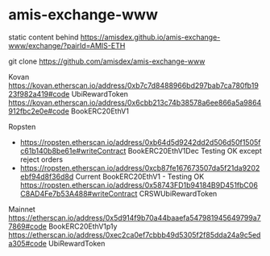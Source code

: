 # amis-exchange-www
static content behind https://amisdex.github.io/amis-exchange-www/exchange/?pairId=AMIS-ETH

git clone https://github.com/amisdex/amis-exchange-www


Kovan
https://kovan.etherscan.io/address/0xb7c7d8488966bd297bab7ca780fb1923f982a419#code UbiRewardToken
https://kovan.etherscan.io/address/0x6cbb213c74b38578a6ee866a5a9864912fbc2e0e#code  BookERC20EthV1


Ropsten
- https://ropsten.etherscan.io/address/0xb64d5d9242dd2d506d50f1505fc61b140b8be61e#writeContract  BookERC20EthV1Dec Testing OK except reject orders
- https://ropsten.etherscan.io/address/0xcb87fe167673507da5f21da9202ebf94d8f36d8d Current BookERC20EthV1 - Testing OK
https://ropsten.etherscan.io/address/0x58743FD1b94184B9D451fbC06C8AD4Fe7b53A488#writeContract CRSWUbiRewardToken

Mainnet
https://etherscan.io/address/0x5d914f9b70a44baaefa547981945649799a77869#code BookERC20EthV1p1y
https://etherscan.io/address/0xec2ca0ef7cbbb49d5305f2f85dda24a9c5eda305#code UbiRewardToken
